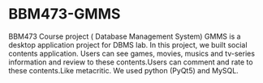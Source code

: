 # BBM473-GMMS
BBM473 Course project ( Database Management System)
GMMS is a desktop application project for DBMS lab. In this project, we built social contents application. Users can see games, movies, 
musics and tv-series information and review to these contents.Users can comment and rate to these contents.Like metacritic.
We used python (PyQt5) and MySQL.
